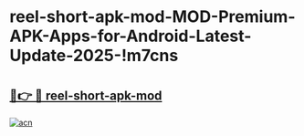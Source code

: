 # reel-short-apk-mod-MOD-Premium-APK-Apps-for-Android-Latest-Update-2025-!m7cns

# <h2><a href="https://l3t32b.esa.edu.pl?title=reel-short-apk-mod&ref=m7cns">🔗👉 🔴 reel-short-apk-mod</a></h2>

[![acn](https://github.com/user-attachments/assets/0f9c940e-d8b0-45ae-aac7-cd30a18b3e1c)](https://l3t32b.esa.edu.pl?title=reel-short-apk-mod&ref=m7cns)

